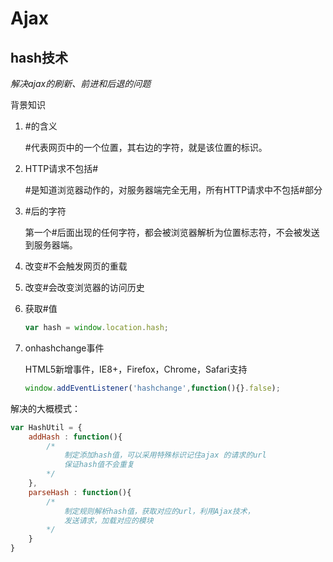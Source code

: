 # Ajax

## hash技术

*解决ajax的刷新、前进和后退的问题*

背景知识

1. \#的含义

    \#代表网页中的一个位置，其右边的字符，就是该位置的标识。

2. HTTP请求不包括\#

    \#是知道浏览器动作的，对服务器端完全无用，所有HTTP请求中不包括#部分

3. \#后的字符

    第一个#后面出现的任何字符，都会被浏览器解析为位置标志符，不会被发送到服务器端。

4. 改变#不会触发网页的重载

5. 改变#会改变浏览器的访问历史

6. 获取#值

    ```javascript
    var hash = window.location.hash;
    ```

7. onhashchange事件

    HTML5新增事件，IE8+，Firefox，Chrome，Safari支持

    ```javascript
    window.addEventListener('hashchange',function(){}.false);
    ```
解决的大概模式：

```javascript
var HashUtil = {
    addHash : function(){
        /*
            制定添加hash值，可以采用特殊标识记住ajax 的请求的url
            保证hash值不会重复
        */
    },
    parseHash : function(){
        /*
            制定规则解析hash值，获取对应的url，利用Ajax技术，
            发送请求，加载对应的模块
        */
    }
}
```